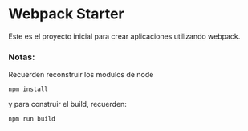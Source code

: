 # Webpack Starter

Este es el proyecto inicial para crear aplicaciones utilizando webpack.

### Notas:
Recuerden reconstruir los modulos de node

```
npm install
```

y para construir el build, recuerden:
```
npm run build
```